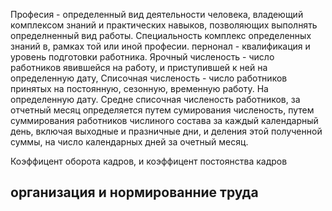 Професия - определенный вид деятельности человека, владеющий комплексом знаний и практических навыков, позволяющих выполнять определненный вид работы. 
Специальность комплекс определенных знаний в, рамках той или иной професии.  пернонал - квалификация и уровень подготовки работника. 
Ярочный численость - число работников явившейся на работу, и приступившей к ней на определенную дату, 
Списочная численость - число работников принятых на постоянную, сезонную, временную работу. На определенную дату. 
Средне списочная численость работников, за отчетный месяц определяется путем сумирования численость, путем суммирования работников числиного состава за каждый календарный день, включая выходные и празничные дни, и деления этой полученной суммы, на число календарных дней за очетный месяц. 

Коэффицент оборота кадров, и коэффицент постоянства кадров

## организация и нормированние труда
